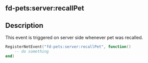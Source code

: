 ## fd-pets:server:recallPet

## Description

This event is triggered on server side whenever pet was recalled.

```lua
RegisterNetEvent("fd-pets:server:recallPet", function()
    -- do something
end)
```
